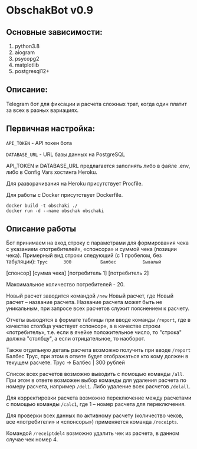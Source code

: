 # ObschakBot v0.9

## Основные зависимости:

1. python3.8
2. aiogram
3. psycopg2
4. matplotlib
5. postgresql12+

## Описание:

Telegram бот для фиксации и расчета сложных трат, когда один платит за всех в разных вариациях. 

## Первичная настройка:

`API_TOKEN` - API токен бота

`DATABASE_URL` - URL базы данных на PostgreSQL

API_TOKEN и DATABASE_URL предлагается заполнять либо в файле .env, либо в Config Vars хостинга Heroku.

Для разворачивания на Heroku присутствует Procfile. 

Для работы с Docker присутствует Dockerfile. 

```
docker build -t obschaki ./
docker run -d --name obschak obschaki
```

## Описание работы

Бот принимаем на вход строку с параметрами для формирования чека с указанием «потребителей», «спонсора» и суммой чека (позиции чека).
Примерный вид строки следующий (с 1 пробелом, без табуляции):
`Трус      300           Балбес          Бывалый`

[спонсор] [сумма чека]  [потребитель 1] [потребитель 2]

Максимальное количество потребителей - 20. 

Новый расчет заводится командой `/new` Новый расчет, где Новый расчет – название расчета. Название расчета может быть не уникальным, 
при запросе всех расчетов служит пояснением к расчету. 

Отчеты выводятся в формате таблицы при вводе команды `/report`, где в качестве столбца участвует «спонсор», а в качестве строки «потребитель», 
т.е. если в ячейке положительное число, то "строка" должна "столбцу", а если отрицательное, то наоборот. 

Также отдельную деталь расчета возможно получить при вводе `/report` Балбес Трус, при этом в ответе будет отображаться кто кому должен в текущем расчете. 
Трус -> Балбес | 300 рублей

Список всех расчетов возможно выводить с помощью команды `/all`. При этом в ответе возможен выбор команды для удаления расчета по номеру расчета, 
например `/del1`. Либо удаление всех расчетов `/delall`.

Для корректировки расчета возможно переключение между расчетами с помощью команды `/calc1`, где 1 – номер расчета для переключения. 

Для проверки всех данных по активному расчету (количество чеков, все «потребители» и «спонсоры») применяется команда `/receipts`.

Командой `/receiptdel4` возможно удалить чек из расчета, в данном случае чек номер 4.

